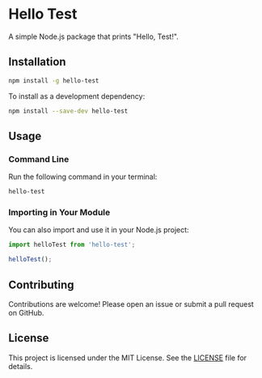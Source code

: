 # Hello Test

A simple Node.js package that prints "Hello, Test!".

## Installation
```sh
npm install -g hello-test
```

To install as a development dependency:
```sh
npm install --save-dev hello-test
```

## Usage

### Command Line
Run the following command in your terminal:
```sh
hello-test
```

### Importing in Your Module
You can also import and use it in your Node.js project:
```js
import helloTest from 'hello-test';

helloTest();
```

## Contributing

Contributions are welcome! Please open an issue or submit a pull request on GitHub.

## License

This project is licensed under the MIT License. See the [LICENSE](LICENSE) file for details.
